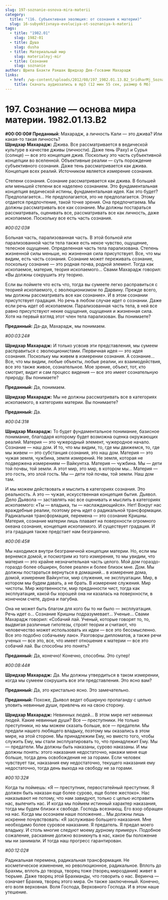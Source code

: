 ```yaml
---
slug: 197-soznanie-osnova-mira-materii
category:
  title: "(16. Субъективная эволюция: от сознания к материи)"
  slug: 16-subyektivnaya-evoluciya-ot-soznaniya-k-materii
tags:
  - title: "1982.01"
    slug: 1982-01
  - title: Душа
    slug: dusha
  - title: Материальный мир
    slug: materialnyj-mir
  - title: Сознание
    slug: soznanie
author: Шрила Бхакти Ракшак Шридхар Дев-Госвами Махарадж
links:
  - href: /wp-content/uploads/2012/08/197_1982.01.13.B2_SridharMj_Soznanie_osnova_mira_materii.mp3
    title: Скачать аудиозапись в mp3 (12 мин 55 сек, размер 6 Мб)
---
```


# 197. Сознание — основа мира материи. 1982.01.13.B2

**#00:00:00# Преданный**: Махарадж, а личность Кали — это джива? Или какая-то такая личность?\
**Шридхар Махарадж:** Джива. Все рассматривается в ведической культуре в качестве дживы (личности). Даже тень (Раху) и Сурья (солнце) — все это концепция джив. Поскольку это часть субъективной концепции во вселенной. Объективные реалии — суть порождение субъективного сознания. Даже тень рассматривается как джива. Концепция всех реалий. Источником является измерение сознания.

Степени сознания. Сознание рассматривается как джива. В большей или меньшей степени все наделено сознанием. Это фундаментальная концепция ведической истины, фундаментальная идея. Как это будет? Предполагается… Не предполагается, это не предполагается. Этому отдается предпочтение, такой точке зрения. Она предпочитаема. Мы должны рассматривать все как сознание. Мы должны постараться рассматривать, оценивать все, рассматривать все как личность, даже ископаемое. Поскольку все есть часть сознания.

*#00:02:03#*

Больная часть, парализованная часть. В этой больной или парализованной части тела также есть некое чувство, ощущение, телесное ощущение. Определенная часть тела парализована. Степень жизненной силы меньше, но жизненная сила присутствует. Все, что мы видим, есть часть сознания. Сознание может переживать сознание, поскольку сознание — это родная почва, родной элемент. Тогда как ископаемое, материя, теория ископаемого… Свами Махарадж говорил: «Вы должны сокрушить эту теорию.

Если вы поймете что есть что, тогда вы сумеете легко расправиться с теорией ископаемого, с эволюционизмом по Дарвину. Прежде всего, мы должны рассматривать все как сознание». И в этом сознании присутствует градация. Но речь в любом случае идет о сознании. Даже если речь идет об ископаемом. Парализованная часть тела, в ней все равно присутствуют некие ощущения, ощущения и жизненная сила. Хотя на первый взгляд этот член тела парализован. Вы понимаете?

**Преданный:** Да-да, Махарадж, мы понимаем.

*#00:03:24#*

**Шридхар Махарадж:** И только усвоив эти представления, мы сумеем расправиться с эволюционистами. Первичная идея — это идея сознания. Поскольку мы живем в измерении сознания. А сознание… Все, что мы видим, любые объекты, любые реалии, их взаимодействия, все это также живое, сознательное. Мое зрение, объект, тот, кто смотрит, видит и сам процесс видения — все это имеет сознательную природу. Вы понимаете?

**Преданный:** Да, понимаем.

**Шридхар Махарадж:** Мы не должны рассматривать все в категориях ископаемого, в категориях материи. Вы понимаете?

**Преданный:** Да.

*#00:04:31#*

**Шридхар Махарадж:** То будет фундаментальное понимание, базисное понимание, благодаря которому будет возможна оценка окружающих реалий. Материя — это чужеродный элемент, чужеродное начало. Сознание — наш дом. И то, что мы видим, то, где мы движемся, то, где мы живем — это субстанция сознания, это наш дом. Материя — это чужая земля, чужбина, земля измерений. Не земля, которая не подвержена измерениям — Вайкунтха. Материя — чужбина. Мы — дети той почвы, той земли. А этот мир, это мир, в котором мы… Материя — это гость, это злой гость. Мы — дети той почвы, той земли. Наш дом там.

И мы можем действовать и мыслить в категориях сознания. Это реальность. А это — чужая, искусственная концепция бытия. Дьявол. Дело Дьявола — заставлять нас все оценивать и мыслить в категориях ископаемого: «Ты — владыка, ты — наслаждающийся». Нет! Вокруг нас враждебные реалии, поэтому речь идет о радикальной трансформации. Радикальная трансформация, перемена — это сознание Кришны. Материя, сознание материи лишь плавает на поверхности огромного океана сознания, концепция ископаемого. И существует градация. И эта градация также предстает нам безгранично.

*#00:06:45#*

Мы находимся внутри безграничной концепции материи. Но, если мы вернемся домой, и посмотрим из того измерения, то мы увидим, что материя — это крайне незначительная часть целого. Мой дом гораздо-гораздо более обширен, более реален и более близок мне. Дом. Мы должны постараться вернуться в домашний… в измерение дома, домой, измерение Вайкунтхи, мир служения, не эксплуатации. Мир, в котором мы будем давать, а не брать. В измерение служения. Мир чистоты. Мир жертвенности, мир преданности чист, тогда как эксплуатация, какой бы хорошей она ни казалась на поверхности, в конечном счете, дурна и пагубна.

Она не может быть благом для кого бы то ни было — эксплуатация. Речь идет о… Сознание Кришны подразумевает… Ученые… Свами Махарадж говорил: «Собачий лай. Ученый, которые говорят то, то, выдвигая различные гипотезы, строят теории и считают, что человечество может использовать их идеи — все это бессмысленно. Все это подобно собачьему лаю». Разговоры дипломатов, а также речи ученых — все это, все, что имеет отношение к материи — все это собачий лай. Вы способны это понять?

**Преданный:** Да, конечно! Конечно, способны. Это супер!

*#00:08:44#*

**Шридхар Махарадж:** Да. Мы должны утвердиться в таком измерении, когда мы сумеем сокрушить все эти представления. Это ясно вам?

**Преданный:** Да, это кристально ясно. Это замечательно.

**Преданный:** Похоже, Дьявол ведет обширную пропаганду с целью уловить невинные души, привлечь их на свою сторону.

**Шридхар Махарадж:** Невинных людей… В этом мире нет невинных людей. Какие невинные души? Все — преступники. Не только преступники, но мы можем сказать больше, все — предатели. Мы предали нашего любящего владыку, поэтому мы оказались в этом мире, на этой стороне. Мы принадлежим Ему, но вместо того, чтобы служить Ему, мы стали эксплуатировать то, что принадлежит Ему. Мы — предатели. Мы должны быть наказаны, сурово наказаны. И мы должны понять: этого наказания недостаточно, накажи меня еще больше, тогда день освобождения не за горами. Если человек чувствует так, наказания ему недостаточно, текущего наказания ему недостаточно, тогда день выхода на свободу не за горами.

*#00:10:32#*

Когда ты поймешь: «Я — преступник, первостатейный преступник. Я должен быть наказан еще более сурово, еще более жестоко». Нас наказывают не потому, что нам завидуют, только с целью исправить нас, вылечить нас. И когда мы поймем истинный характер наказания, тогда мы будем близки к свободе. Господь всезнающ. Его взор обращен на нас. Когда мы осознаем наше положение… Мы должны лишь искренне почувствовать: «Я заслуживаю большего наказания. Мне необходимо более суровое наказание. Я предатель. Я предал моего владыку. И столь многие следуют моему дурному примеру». Подобное сожаление, раскаяние должно возникнуть в нас, какое бы положение мы ни занимали. И тогда наш прогресс гарантирован.

*#00:12:02#*

Радикальная перемена, радикальная трансформация. Не косметическое изменение, но революционное, радикальное. Вплоть до Брахмы, вплоть до творца, творец тоже (творец мироздания) живет в тюрьме. Даже творец этой Брахманды, что говорить о нас. Веринча — означает Брахма, творец этого мира. Он также заключенный. Конечно, его воля верховная. Воля Господа, Верховного Господа. И в этом наше утешение.

